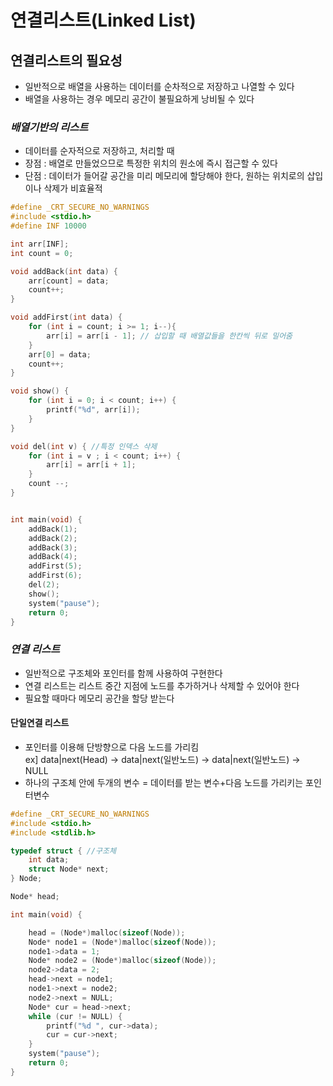 # 연결리스트(Linked List)

## 연결리스트의 필요성
- 일반적으로 배열을 사용하는 데이터를 순차적으로 저장하고 나열할 수 있다
- 배열을 사용하는 경우 메모리 공간이 불필요하게 낭비될 수 있다

### _배열기반의 리스트_
- 데이터를 순자적으로 저장하고, 처리할 때
- 장점 : 배열로 만들었으므로 특정한 위치의 원소에 즉시 접근할 수 있다
- 단점 : 데이터가 들어갈 공간을 미리 메모리에 할당해야 한다, 원하는 위치로의 삽입이나 삭제가 비효율적
```c
#define _CRT_SECURE_NO_WARNINGS
#include <stdio.h>
#define INF 10000

int arr[INF];
int count = 0;

void addBack(int data) {
	arr[count] = data;
	count++;
}

void addFirst(int data) {
	for (int i = count; i >= 1; i--){
		arr[i] = arr[i - 1]; // 삽입할 때 배열값들을 한칸씩 뒤로 밀어줌
	}
	arr[0] = data;
	count++;
} 

void show() {
	for (int i = 0; i < count; i++) {
		printf("%d", arr[i]);
	}
}

void del(int v) { //특정 인덱스 삭제
	for (int i = v ; i < count; i++) {
		arr[i] = arr[i + 1];
	}
	count --;
}


int main(void) {
	addBack(1);
	addBack(2);
	addBack(3);
	addBack(4);
	addFirst(5);
	addFirst(6);
    del(2);
	show();
	system("pause");
	return 0;
}
```
### _연결 리스트_
- 일반적으로 구조체와 포인터를 함께 사용하여 구현한다
- 연결 리스트는 리스트 중간 지점에 노드를 추가하거나 삭제할 수 있어야 한다
- 필요할 때마다 메모리 공간을 할당 받는다
#### 단일연결 리스트
- 포인터를 이용해 단방향으로 다음 노드를 가리킴  
ex] data|next(Head) -> data|next(일반노드) -> data|next(일반노드) -> NULL
- 하나의 구조체 안에 두개의 변수 = 데이터를 받는 변수+다음 노드를 가리키는 포인터변수
```c
#define _CRT_SECURE_NO_WARNINGS
#include <stdio.h>
#include <stdlib.h>

typedef struct { //구조체
	int data;
	struct Node* next;
} Node;

Node* head;

int main(void) {

	head = (Node*)malloc(sizeof(Node));
	Node* node1 = (Node*)malloc(sizeof(Node));
	node1->data = 1;
	Node* node2 = (Node*)malloc(sizeof(Node));
	node2->data = 2;
	head->next = node1;
	node1->next = node2;
	node2->next = NULL;
	Node* cur = head->next;
	while (cur != NULL) {
		printf("%d ", cur->data);
		cur = cur->next;
	}
	system("pause");
	return 0;
}
```

